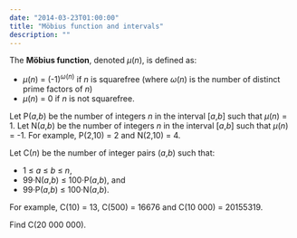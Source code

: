 ```yaml
---
date: "2014-03-23T01:00:00"
title: "Möbius function and intervals"
description: ""
---
```


<p>
The <b>Möbius function</b>, denoted <var>μ</var>(<var>n</var>), is defined as:
</p><ul><li><var>μ</var>(<var>n</var>) = (-1)<sup><var>ω</var>(<var>n</var>)</sup> if <var>n</var> is squarefree (where <var>ω</var>(<var>n</var>) is the number of distinct prime factors of <var>n</var>)</li>
<li><var>μ</var>(<var>n</var>) = 0 if <var>n</var> is not squarefree.</li>
</ul><p>
Let P(<var>a</var>,<var>b</var>) be the number of integers <var>n</var> in the interval [<var>a</var>,<var>b</var>] such that <var>μ</var>(<var>n</var>) = 1.
Let N(<var>a</var>,<var>b</var>) be the number of integers <var>n</var> in the interval [<var>a</var>,<var>b</var>] such that <var>μ</var>(<var>n</var>) = -1.
For example, P(2,10) = 2 and N(2,10) = 4.
</p>
<p>
Let C(<var>n</var>) be the number of integer pairs (<var>a</var>,<var>b</var>) such that:
</p><ul><li> 1 ≤ <var>a</var> ≤ <var>b</var> ≤ <var>n</var>,</li>
<li> 99·N(<var>a</var>,<var>b</var>) ≤ 100·P(<var>a</var>,<var>b</var>), and</li>
<li> 99·P(<var>a</var>,<var>b</var>) ≤ 100·N(<var>a</var>,<var>b</var>).</li>
</ul><p>
For example, C(10) = 13, C(500) = 16676 and C(10 000) = 20155319.
</p>
<p>
Find C(20 000 000).
</p>

